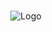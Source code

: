 <p align="center">
  <br>
  <img alt="Logo" src="https://user-images.githubusercontent.com/31350932/80853496-0d078100-8bf7-11ea-91d7-b9b8221c9be8.png">
  <br><br>
</p>

